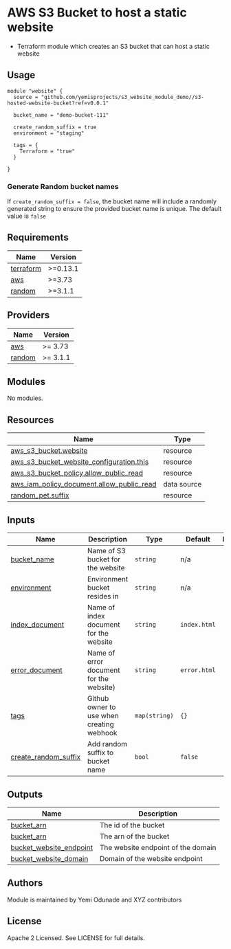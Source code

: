 # AWS S3 Bucket to host a static website

- Terraform module which creates an S3 bucket that can host a static website

## Usage

```hcl
module "website" {
  source = "github.com/yemisprojects/s3_website_module_demo//s3-hosted-website-bucket?ref=v0.0.1"
  
  bucket_name = "demo-bucket-111"

  create_random_suffix = true
  environment = "staging"

  tags = {
    Terraform = "true"
  }

}
```

### Generate Random bucket names

If `create_random_suffix = false`, the bucket name will include a randomly generated string to ensure the provided bucket name is unique. The default value is `false`

## Requirements

| Name | Version |
|------|---------|
| <a name="requirement_terraform"></a> [terraform](#requirement\_terraform) | >=0.13.1 |
| <a name="requirement_aws"></a> [aws](#requirement\_aws) | >=3.73 |
| <a name="requirement_random"></a> [random](#requirement\_random) | >=3.1.1 |

## Providers

| Name | Version |
|------|---------|
| <a name="provider_aws"></a> [aws](#provider\_aws) | >= 3.73 |
| <a name="provider_random"></a> [random](#provider\_random) | >= 3.1.1 |

## Modules

No modules.

## Resources

| Name | Type |
|------|------|
| [aws_s3_bucket.website](https://registry.terraform.io/providers/hashicorp/aws/latest/docs/resources/s3_bucket) | resource |
| [aws_s3_bucket_website_configuration.this](https://registry.terraform.io/providers/hashicorp/aws/latest/docs/resources/s3_bucket_website_configuration) | resource |
| [aws_s3_bucket_policy.allow_public_read](https://registry.terraform.io/providers/hashicorp/aws/latest/docs/resources/s3_bucket_policy) | resource |
| [aws_iam_policy_document.allow_public_read](https://registry.terraform.io/providers/hashicorp/aws/latest/docs/data-sources/iam_policy_document) | data source |
| [random_pet.suffix](https://registry.terraform.io/providers/hashicorp/random/latest/docs/resources/pet) | resource |

## Inputs

| Name | Description | Type | Default | Required |
|------|-------------|------|---------|:--------:|
| <a name="input_bucket_name"></a> [bucket\_name](#input\_bucket\_name) | Name of S3 bucket for the website | `string` | n/a | yes |
| <a name="input_environment"></a> [environment](#input\_environment) | Environment bucket resides in | `string` | n/a | yes |
| <a name="input_index_document"></a> [index\_document](#input\_index\_document) | Name of index document for the website | `string` | `index.html` | no |
| <a name="input_error_document"></a> [error\_document](#input\_error\_document) | Name of error document for the website) | `string` | `error.html` | no |
| <a name="input_tags"></a> [tags](#input\_tags) | Github owner to use when creating webhook | `map(string)` | `{}` | no |
| <a name="input_create_random_suffix"></a> [create\_random\_suffix](#input\_github\_token) | Add random suffix to bucket name | `bool` | `false` | no |

## Outputs

| Name | Description |
|------|-------------|
| <a name="output_bucket_id"></a> [bucket\_arn](#output\_bucket\_id) | The id of the bucket |
| <a name="output_bucket_arn"></a> [bucket\_arn](#output\_bucket\_arn) | The arn of the bucket |
| <a name="output_bucket_website_endpoint"></a> [bucket\_website\_endpoint](#output\_bucket\_website\_endpoint) | The website endpoint of the domain |
| <a name="output_bucket_website_domain"></a> [bucket\_website\_domain](#output\_bucket\_website\_domain) | Domain of the website endpoint |

## Authors

Module is maintained by Yemi Odunade and XYZ contributors

## License

Apache 2 Licensed. See LICENSE for full details.

